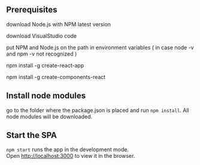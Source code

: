 ## Prerequisites

download Node.js with NPM latest version

download VisualStudio code

put NPM and Node.js on the path in environment variables ( in case node -v and npm -v not recognized )

npm install -g create-react-app

npm install -g create-components-react

## Install node modules

go to the folder where the package.json is placed and run `npm install`. All node modules will be downloaded.

## Start the SPA 

`npm start` runs the app in the development mode.<br />
Open [http://localhost:3000](http://localhost:3000) to view it in the browser.

